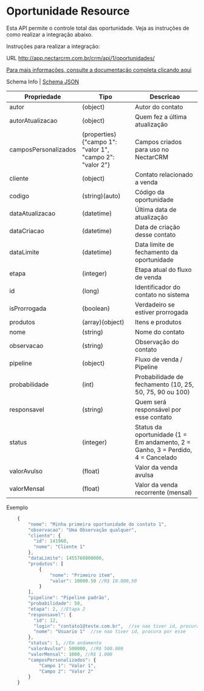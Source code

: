 # Oportunidade Resource

Esta API permite o controle total das oportunidade. Veja as instruções de como realizar a integração abaixo.

Instruções para realizar a integração:

URL
http://app.nectarcrm.com.br/crm/api/1/oportunidades/

[Para mais informações, consulte a documentação completa clicando aqui](http://docs.nectarcrm.apiary.io)

Schema Info | [Schema JSON](schema.json)

Propriedade | Tipo | Descricao
------------ | ------------- | -------------
autor | (object) | Autor do contato
autorAtualizacao | (object) | Quem fez a última atualização
camposPersonalizados | (properties){"campo 1": "valor 1", "campo 2": "valor 2"} | Campos criados para uso no NectarCRM
cliente | (object) | Contato relacionado a venda
codigo | (string)(auto) | Código da oportunidade
dataAtualizacao | (datetime) | Última data de atualização
dataCriacao | (datetime) | Data de criação desse contato
dataLimite | (datetime) | Data limite de fechamento da oportunidade
etapa | (integer) | Etapa atual do fluxo de venda
id | (long) | Identificador do contato no sistema
isProrrogada | (boolean) | Verdadeiro se estiver prorrogada
produtos | (array)(object) | Itens e produtos
nome | (string) | Nome do contato
observacao | (string) | Observação do contato
pipeline | (object) | Fluxo de venda / Pipeline
probabilidade | (int) | Probabilidade de fechamento (10, 25, 50, 75, 90 ou 100)
responsavel | (string) | Quem será responsável por esse contato
status | (integer) | Status da oportunidade (1 = Em andamento, 2 = Ganho, 3 = Perdido, 4 = Cancelado
valorAvulso | (float) | Valor da venda avulsa
valorMensal | (float) | Valor da venda recorrente (mensal)

Exemplo
```js
    {
        "nome": "Minha primeira oportunidade do contato 1",
        "observacao": "Uma Observação qualquer",
        "cliente": {
          "id": 141960,
          "nome": "Cliente 1"
        },
        "dataLimite": 1455760800000,
        "produtos": [
            {
                "nome": "Primeiro item",
                "valor": 10000.50 //R$ 10.000,50
            }
        ],
        "pipeline": "Pipeline padrão",
        "probabilidade": 50,
        "etapa": 2, //Etapa 2
        "responsavel": {
          "id": 12,
          "login": "contato1@teste.com.br",  //se nao tiver id, procura por esse
          "nome": "Usuario 1"  //se nao tiver id, procura por esse
        },
        "status": 1, //Em andamento
        "valorAvulso": 500000, //R$ 500.000
        "valorMensal": 1000, //R$ 1.000
        "camposPersonalizados": {
            "Campo 1": "Valor 1",
            "Campo 2": "Valor 2"
        }
    }
```